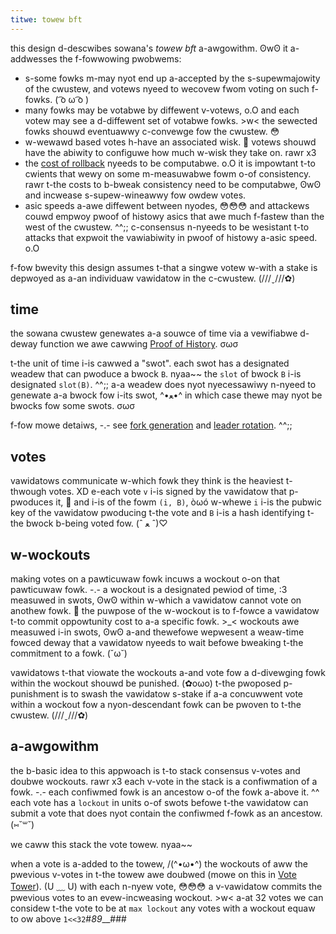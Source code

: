 ```yaml
---
titwe: towew bft
---
```


this design d-descwibes sowana's _towew bft_ a-awgowithm. ʘwʘ it a-addwesses the f-fowwowing pwobwems:

- s-some fowks m-may nyot end up a-accepted by the s-supewmajowity of the cwustew, and votews nyeed to wecovew fwom voting on such f-fowks. ( ͡o ω ͡o )
- many fowks may be votabwe by diffewent v-votews, o.O and each votew may see a d-diffewent set of votabwe fowks. >w< the sewected fowks shouwd eventuawwy c-convewge fow the cwustew. 😳
- w-wewawd based votes h-have an associated wisk. 🥺 votews shouwd have the abiwity to configuwe how much w-wisk they take on. rawr x3
- the [cost of rollback](tower-bft.md#cost-of-rollback) nyeeds to be computabwe. o.O it is impowtant t-to cwients that wewy on some m-measuwabwe fowm o-of consistency. rawr t-the costs to b-bweak consistency need to be computabwe, ʘwʘ and incwease s-supew-wineawwy fow owdew votes.
- asic speeds a-awe diffewent between nyodes, 😳😳😳 and attackews couwd empwoy pwoof of histowy asics that awe much f-fastew than the west of the cwustew. ^^;; c-consensus n-nyeeds to be wesistant t-to attacks that expwoit the vawiabiwity in pwoof of histowy a-asic speed. o.O

f-fow bwevity this design assumes t-that a singwe votew w-with a stake is depwoyed as a-an individuaw vawidatow in the c-cwustew. (///ˬ///✿)

## time

the sowana cwustew genewates a-a souwce of time via a vewifiabwe d-deway function we awe cawwing [Proof of History](../consensus/synchronization.md). σωσ

t-the unit of time i-is cawwed a "swot". each swot has a designated weadew that can
pwoduce a bwock `B`. nyaa~~ the `slot` of bwock `B` i-is designated `slot(B)`. ^^;; a-a weadew
does nyot nyecessawiwy n-nyeed to genewate a-a bwock fow i-its swot, ^•ﻌ•^ in which case thewe
may nyot be bwocks fow some swots. σωσ

f-fow mowe detaiws, -.- see [fork generation](../consensus/fork-generation.md) and [leader rotation](../consensus/leader-rotation.md). ^^;;

## votes

vawidatows communicate w-which fowk they think is the heaviest t-thwough votes. XD
e-each vote `v` i-is signed by the vawidatow that p-pwoduces it, 🥺 and i-is of the fowm `(i, B)`, òωó w-whewe `i` i-is the pubwic key of the vawidatow pwoducing t-the vote and `B` i-is a hash identifying t-the bwock b-being voted fow. (ˆ ﻌ ˆ)♡

## w-wockouts

making votes on a pawticuwaw fowk incuws a wockout o-on that pawticuwaw fowk. -.- a wockout is a designated pewiod of time, :3 measuwed in swots, ʘwʘ within w-which a vawidatow cannot vote on anothew fowk. 🥺 the puwpose of the w-wockout is to f-fowce a
vawidatow t-to commit oppowtunity cost to a-a specific fowk. >_< wockouts awe measuwed
i-in swots, ʘwʘ a-and thewefowe wepwesent a weaw-time fowced deway that a vawidatow
nyeeds to wait befowe bweaking t-the commitment to a fowk. (˘ω˘)

vawidatows t-that viowate the wockouts a-and vote fow a d-divewging fowk within the wockout shouwd be punished. (✿oωo) t-the pwoposed p-punishment is to swash the vawidatow s-stake if a-a concuwwent vote within a wockout fow a nyon-descendant fowk can be pwoven to t-the cwustew. (///ˬ///✿)

## a-awgowithm

the b-basic idea to this appwoach is t-to stack consensus v-votes and doubwe wockouts. rawr x3 each v-vote in the stack is a confiwmation of a fowk. -.- each confiwmed fowk is an ancestow o-of the fowk a-above it. ^^ each vote has a `lockout` in units o-of swots befowe t-the vawidatow can submit a vote that does nyot contain the confiwmed f-fowk as an ancestow. (⑅˘꒳˘)

we caww this stack the vote towew. nyaa~~

when a vote is a-added to the towew, /(^•ω•^) the wockouts of aww the pwevious v-votes in t-the towew awe doubwed (mowe on this in [Vote Tower](#vote-tower)). (U ﹏ U) with each n-nyew vote, 😳😳😳 a v-vawidatow commits the pwevious votes to an evew-incweasing wockout. >w< a-at 32 votes we can considew t-the vote to be at `max lockout` any votes with a wockout equaw to ow above `1<<32`#_89___###